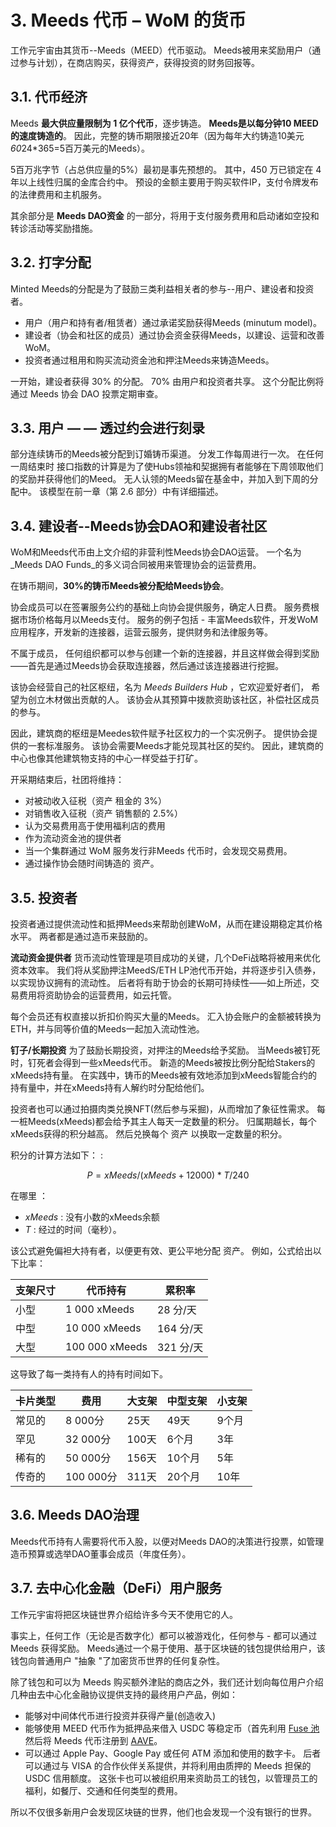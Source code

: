 # 3. Meeds 代币 – WoM 的货币

工作元宇宙由其货币--Meeds（MEED）代币驱动。 Meeds被用来奖励用户（通过参与计划），在商店购买，获得资产，获得投资的财务回报等。

## 3.1. 代币经济

Meeds **最大供应量限制为 1 亿个代币**，逐步铸造。 **Meeds是以每分钟10 MEED的速度铸造的**。 因此，完整的铸币期限接近20年（因为每年大约铸造10美元*60*24*365=5百万美元的Meeds）。

5百万兆字节（占总供应量的5%）最初是事先预想的。 其中，450 万已锁定在 4 年以上线性归属的金库合约中。 预设的金额主要用于购买软件IP，支付令牌发布的法律费用和主机服务。

其余部分是 __Meeds DAO资金__ 的一部分，将用于支付服务费用和启动诸如空投和转诊活动等奖励措施。


## 3.2. 打字分配

Minted Meeds的分配是为了鼓励三类利益相关者的参与--用户、建设者和投资者。

- 用户（用户和持有者/租赁者）通过承诺奖励获得Meeds (minutum model)。
- 建设者（协会和社区的成员）通过协会资金获得Meeds，以建设、运营和改善WoM。
- 投资者通过租用和购买流动资金池和押注Meeds来铸造Meeds。

一开始，建设者获得 30% 的分配。 70% 由用户和投资者共享。 这个分配比例将通过 Meeds 协会 DAO 投票定期审查。

## 3.3. 用户 — — 透过约会进行刻录

部分连续铸币的Meeds被分配到订婚铸币渠道。 分发工作每周进行一次。 在任何一周结束时 接口指数的计算是为了使Hubs领袖和契据拥有者能够在下周领取他们的奖励并获得他们的Meed。 无人认领的Meeds留在基金中，并加入到下周的分配中。 该模型在前一章（第 2.6 部分）中有详细描述。

## 3.4. 建设者--Meeds协会DAO和建设者社区

WoM和Meeds代币由上文介绍的非营利性Meeds协会DAO运营。 一个名为_Meeds DAO Funds_的多义词合同被用来管理协会的运营费用。

在铸币期间，**30%的铸币Meeds被分配给Meeds协会**。

协会成员可以在签署服务公约的基础上向协会提供服务，确定人日费。 服务费根据市场价格每月以Meeds支付。 服务的例子包括 - 丰富Meeds软件，开发WoM应用程序，开发新的连接器，运营云服务，提供财务和法律服务等。

不属于成员， 任何组织都可以参与创建一个新的连接器，并且这样做会得到奖励——首先是通过Meeds协会获取连接器，然后通过该连接器进行挖掘。

该协会经营自己的社区枢纽，名为 _Meeds Builders Hub_ ，它欢迎爱好者们， 希望为创立木材做出贡献的人。 该协会从其预算中拨款资助该社区，补偿社区成员的参与。

因此，建筑商的枢纽是Meedes软件赋予社区权力的一个实况例子。 提供协会提供的一套标准服务。 该协会需要Meeds才能兑现其社区的契约。 因此，建筑商的中心也像其他建筑物支持的中心一样受益于打矿。

开采期结束后，社团将维持：

- 对被动收入征税（资产 租金的 3%）
- 对销售收入征税（资产 销售额的 2.5%）
- 认为交易费用高于使用福利店的费用
- 作为流动资金池的提供者
- 当一个集群通过 WoM 服务发行非Meeds 代币时，会发现交易费用。
- 通过操作协会随时间铸造的 资产。


## 3.5. 投资者

投资者通过提供流动性和抵押Meeds来帮助创建WoM，从而在建设期稳定其价格水平。 两者都是通过造币来鼓励的。

**流动资金提供者** 货币流动性管理是项目成功的关键，几个DeFi战略将被用来优化资本效率。 我们将从奖励押注MeedS/ETH LP池代币开始，并将逐步引入债券，以实现协议拥有的流动性。 后者将有助于协会的长期可持续性——如上所述，交易费用将资助协会的运营费用，如云托管。

每个会员还有权直接以折扣价购买大量的Meeds。 汇入协会账户的金额被转换为ETH，并与同等价值的Meeds一起加入流动性池。

**钉子/长期投资** 为了鼓励长期投资，对押注的Meeds给予奖励。 当Meeds被钉死时，钉死者会得到一些xMeeds代币。 新造的Meeds被按比例分配给Stakers的xMeeds持有量。 在实践中，铸币的Meeds被有效地添加到xMeeds智能合约的持有量中，并在xMeeds持有人解约时分配给他们。

投资者也可以通过拍摄肉类兑换NFT(然后参与采掘)，从而增加了象征性需求。 每一桩Meeds(xMeeds)都会给予其主人每天一定数量的积分。 归属期越长，每个xMeeds获得的积分越高。 然后兑换每个 资产 以换取一定数量的积分。

积分的计算方法如下： :

 $$ P = xMeeds / (xMeeds + 12000) * T / 240 $$

 在哪里 ：

- $xMeeds$ : 没有小数的xMeeds余额
- $T$ : 经过的时间（毫秒）。

该公式避免偏袒大持有者，以便更有效、更公平地分配 资产。 例如，公式给出以下比率：

| **支架尺寸** | **代币持有**       | **累积率** |
| -------- | -------------- | ------- |
| 小型       | 1 000 xMeeds   | 28 分/天  |
| 中型       | 10 000 xMeeds  | 164 分/天 |
| 大型       | 100 000 xMeeds | 321 分/天 |


这导致了每一类持有人的持有时间如下。

| **卡片类型** | **费用**   | **大支架** | **中型支架** | **小支架** |
| -------- | -------- | ------- | -------- | ------- |
| 常见的      | 8 000分   | 25天     | 49天      | 9个月     |
| 罕见       | 32 000分  | 100天    | 6个月      | 3年      |
| 稀有的      | 50 000分  | 156天    | 10个月     | 5年      |
| 传奇的      | 100 000分 | 311天    | 20个月     | 10年     |

## 3.6. Meeds DAO治理

Meeds代币持有人需要将代币入股，以便对Meeds DAO的决策进行投票，如管理造币预算或选举DAO董事会成员（年度任务）。

## 3.7. 去中心化金融（DeFi）用户服务

工作元宇宙将把区块链世界介绍给许多今天不使用它的人。

事实上，任何工作（无论是否数字化）都可以被游戏化，任何参与 - 都可以通过 Meeds 获得奖励。 Meeds通过一个易于使用、基于区块链的钱包提供给用户，该钱包向普通用户 "抽象 "了加密货币世界的任何复杂性。

除了钱包和可以为 Meeds 购买额外津贴的商店之外，我们还计划向每位用户介绍几种由去中心化金融协议提供支持的最终用户产品，例如：

- 能够对中间体代币进行投资并获得产量(创造收入)
- 能够使用 MEED 代币作为抵押品来借入 USDC 等稳定币（首先利用 [Fuse 池](https://app.rari.capital/fuse)然后将 Meeds 代币注册到 [AAVE](https://aave.com/)。
- 可以通过 Apple Pay、Google Pay 或任何 ATM 添加和使用的数字卡。 后者可以通过与 VISA 的合作伙伴关系提供，并将利用由质押的 Meeds 担保的 USDC 信用额度。 这张卡也可以被组织用来资助员工的钱包，以管理员工的福利，如餐厅、交通和任何类型的费用。

所以不仅很多新用户会发现区块链的世界，他们也会发现一个没有银行的世界。

 
